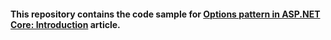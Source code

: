 #### This repository contains the code sample for  [Options pattern in ASP.NET Core: Introduction](https://thoughtcopy.com/options-pattern-in-aspnet-core-introduction) article.
